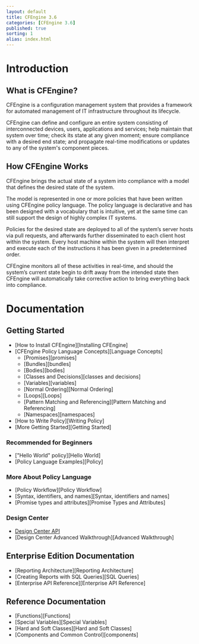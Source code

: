 ```yaml
---
layout: default
title: CFEngine 3.6
categories: [CFEngine 3.6]
published: true
sorting: 1
alias: index.html
---
```


# Introduction

## What is CFEngine?

CFEngine is a configuration management system that provides a framework for automated management of IT infrastructure throughout its lifecycle.

CFEngine can define and configure an entire system consisting of interconnected devices, users, applications and services; help maintain that system over time; check its state at any given moment; ensure compliance with a desired end state; and propagate real-time modifications or updates to any of the system's component pieces.

## How CFEngine Works

CFEngine brings the actual state of a system into compliance with a model that defines the desired state of the system. 

The model is represented in one or more policies that have been written using CFEngine policy language. The policy language is declarative and has been designed with a vocabulary that is intuitive, yet at the same time can still support the design of highly complex IT systems.

Policies for the desired state are deployed to all of the system’s server hosts via pull requests, and afterwards further disseminated to each client host within the system. Every host machine within the system will then interpret and execute each of the instructions it has been given in a predetermined order. 

CFEngine monitors all of these activities in real-time, and should the system’s current state begin to drift away from the intended state then CFEngine will automatically take corrective action to bring everything back into compliance.

# Documentation

## Getting Started

* [How to Install CFEngine][Installing CFEngine]
* [CFEngine Policy Language Concepts][Language Concepts]
	* [Promises][promises]
	* [Bundles][bundles]
	* [Bodies][bodies]
	* [Classes and Decisions][classes and decisions]
	* [Variables][variables]
	* [Normal Ordering][Normal Ordering]
	* [Loops][Loops]
	* [Pattern Matching and Referencing][Pattern Matching and Referencing]
	* [Namespaces][namespaces]
* [How to Write Policy][Writing Policy]
* [More Getting Started][Getting Started]

### Recommended for Beginners

* ["Hello World" policy][Hello World]
* [Policy Language Examples][Policy]

### More About Policy Language

* [Policy Workflow][Policy Workflow] 
* [Syntax, identifiers, and names][Syntax, identifiers and names] 
* [Promise types and attributes][Promise Types and Attributes]

### Design Center
 
* [Design Center API](https://cfengine.com/docs/master/manuals-design-center.html)
* [Design Center Advanced Walkthrough][Advanced Walkthrough]

## Enterprise Edition Documentation

* [Reporting Architecture][Reporting Architecture]
* [Creating Reports with SQL Queries][SQL Queries] 
* [Enterprise API Reference][Enterprise API Reference]

## Reference Documentation

* [Functions][Functions]
* [Special Variables][Special Variables]
* [Hard and Soft Classes][Hard and Soft Classes]
* [Components and Common Control][components]










